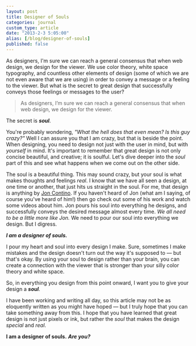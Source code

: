 ```yaml
---
layout: post
title: Designer of Souls
categories: journal
custom_type: article
date: "2013-2-3 5:05:00"
alias: [/blog/designer-of-souls]
published: false
---
```

As designers, I'm sure we can reach a general consensus that when web design, we design for the viewer. We use color theory, white space typography, and countless other elements of design (some of which we are not even aware that we are using) in order to convey a message or a feeling to the viewer.
But what is the secret to great design that successfully conveys those feelings or messages to the user?

<blockquote class="pullquote"><p>As designers, I’m sure we can reach a general consensus that when web design, we design for the viewer.</p></blockquote>

The secret is ***soul***.

You're probably wondering, *"What the hell does that even mean? Is this guy crazy?"* Well I can assure you that I am crazy, but that is beside the point.
When designing, you need to design not just with the user in mind, but with *yourself* in mind. It's important to remember that great design is not only concise beautiful, and creative; it is soulful. Let's dive deeper into the *soul* part of this and see what happens when we come out on the other side.

The soul is a beautiful thing. This may sound crazy, but your soul is what makes thoughts and feelings *real*. I know that we have all seen a design, at one time or another, that just hits us straight in the soul. For me, that design is anything by [Jon Contino](http://joncontino.com/). If you haven't heard of Jon (what am I saying, of course you've heard of him!) then go check out some of his work and watch some videos about him. Jon pours his soul into everything he designs, and successfully conveys the desired message almost every time. *We all need to be a little more like Jon.* We need to pour our soul into everything we design. But I digress.

***I am a designer of souls.***

I pour my heart and soul into every design I make. Sure, sometimes I make mistakes and the design doesn't turn out the way it's supposed to — but that's okay. By using your soul to design rather than your brain, you can create a connection with the viewer that is stronger than your silly color theory and white space.

So, in everything you design from this point onward, I want you to give your design a ***soul***.

I have been working and writing all day, so this article may not be as eloquently written as you might have hoped — but I truly hope that you can take something away from this. I hope that you have learned that great design is not just pixels or ink, but rather the *soul* that makes the design *special* and *real*.

**I am a designer of souls.** ***Are you?***